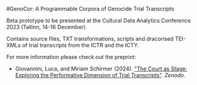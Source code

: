 #GenoCor: A Programmable Corpora of Genocide Trial Transcripts

Beta prototype to be presented at the Cultural Data Analytics Conference 2023 (Tallinn, 14-16 December).

Contains source files, TXT transformations, scripts and dracorised TEI-XMLs of trial transcripts from the ICTR and the ICTY.

For more information please check out the preprint:
* Giovannini, Luca, and Miriam Schirmer (2024). ["The Court as Stage: Exploring the Performative Dimension of Trial Transcripts"](https://doi.org/10.5281/zenodo.11105292). _Zenodo_. 
